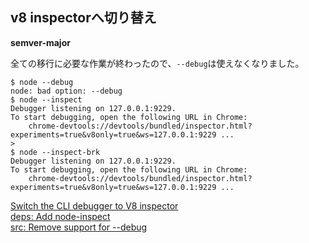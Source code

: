 ## v8 inspectorへ切り替え

**semver-major**

全ての移行に必要な作業が終わったので、`--debug`は使えなくなりました。  
```
$ node --debug
node: bad option: --debug
$ node --inspect
Debugger listening on 127.0.0.1:9229.
To start debugging, open the following URL in Chrome:
    chrome-devtools://devtools/bundled/inspector.html?experiments=true&v8only=true&ws=127.0.0.1:9229 ...
>
$ node --inspect-brk
Debugger listening on 127.0.0.1:9229.
To start debugging, open the following URL in Chrome:
    chrome-devtools://devtools/bundled/inspector.html?experiments=true&v8only=true&ws=127.0.0.1:9229 ...
```

[Switch the CLI debugger to V8 inspector](https://github.com/nodejs/node/issues/11421)  
[deps: Add node-inspect](https://github.com/nodejs/node/pull/10187)  
[src: Remove support for --debug](https://github.com/nodejs/node/pull/12197)  
